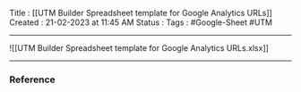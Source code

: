 Title :  [[UTM Builder Spreadsheet template for Google Analytics URLs]]
Created  : 21-02-2023 at 11:45  AM
Status : 
Tags : #Google-Sheet #UTM
___

![[UTM Builder Spreadsheet template for Google Analytics URLs.xlsx]]




















---

### Reference 






